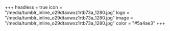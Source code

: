 +++
headless = true
icon = "/media/tumblr_inline_o29dtaxwxz1rtb73a_1280.jpg"
logo = "/media/tumblr_inline_o29dtaxwxz1rtb73a_1280.jpg"
image = "/media/tumblr_inline_o29dtaxwxz1rtb73a_1280.jpg"
color = "#5a4ae3"
+++

